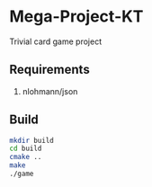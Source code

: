 # Mega-Project-KT
Trivial card game project
## Requirements
1. nlohmann/json
## Build 
```sh
mkdir build
cd build
cmake ..
make 
./game
```